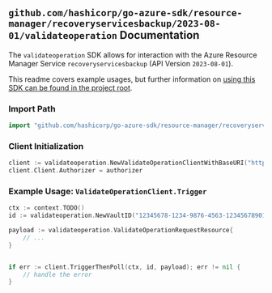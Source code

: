 
## `github.com/hashicorp/go-azure-sdk/resource-manager/recoveryservicesbackup/2023-08-01/validateoperation` Documentation

The `validateoperation` SDK allows for interaction with the Azure Resource Manager Service `recoveryservicesbackup` (API Version `2023-08-01`).

This readme covers example usages, but further information on [using this SDK can be found in the project root](https://github.com/hashicorp/go-azure-sdk/tree/main/docs).

### Import Path

```go
import "github.com/hashicorp/go-azure-sdk/resource-manager/recoveryservicesbackup/2023-08-01/validateoperation"
```


### Client Initialization

```go
client := validateoperation.NewValidateOperationClientWithBaseURI("https://management.azure.com")
client.Client.Authorizer = authorizer
```


### Example Usage: `ValidateOperationClient.Trigger`

```go
ctx := context.TODO()
id := validateoperation.NewVaultID("12345678-1234-9876-4563-123456789012", "example-resource-group", "vaultValue")

payload := validateoperation.ValidateOperationRequestResource{
	// ...
}


if err := client.TriggerThenPoll(ctx, id, payload); err != nil {
	// handle the error
}
```
